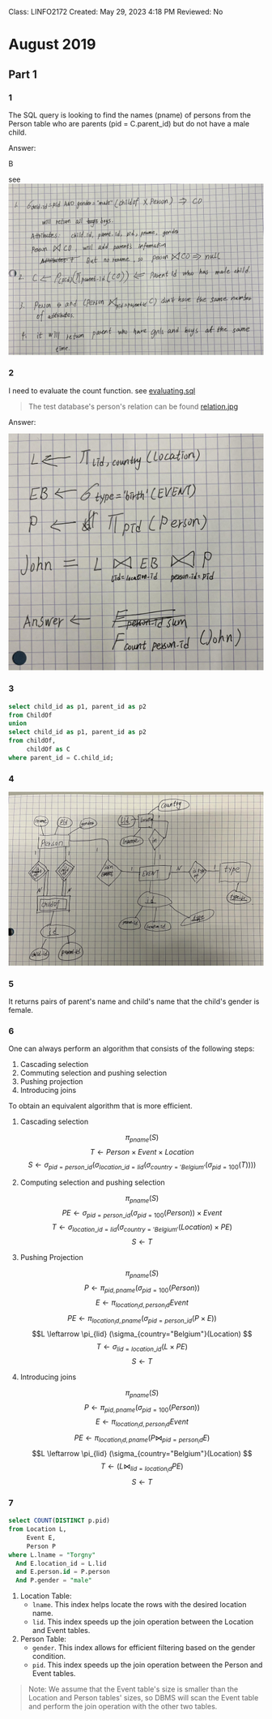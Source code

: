 Class: LINFO2172
Created: May 29, 2023 4:18 PM
Reviewed: No

# **August 2019**

## **Part 1**

### **1**

The SQL query  is looking to find the names (pname) of 
persons from the Person table who are parents (pid = C.parent_id) 
but do not have a male child.

Answer: 

B

see ![1.jpg](2019-August/1.jpg)

### **2**

I need to evaluate the count function.
see [evaluating.sql](evaluating.sql)

> The test database's person's relation can be found [relation.jpg](2019-August/relation.jpg)

Answer:

![2.jpg](2019-August/2.jpg)

### **3**

```sql
select child_id as p1, parent_id as p2
from ChildOf
union
select child_id as p1, parent_id as p2
from childOf,
     childOf as C
where parent_id = C.child_id;
```

### **4**

![4.jpg](2019-August/4.jpg)

### **5**

It returns pairs of parent's name and child's name that the child's gender is female.

### **6**

One can always perform an algorithm that consists of the following steps:

1. Cascading selection
2. Commuting selection and pushing selection
3. Pushing projection
4. Introducing joins

To obtain an equivalent algorithm that is more efficient.

1. Cascading selection

   $$\pi_{pname}(S)$$
   $$T \leftarrow Person \times Event \times Location $$
   $$S \leftarrow \sigma_{pid=person\_id} (\sigma_{location\_id=lid}(\sigma_{country='Belgium'}(\sigma_{pid=100}(T))))$$


2. Computing selection and pushing selection

   $$\pi_{pname}(S) $$
   $$PE \leftarrow \sigma_{pid=person\_id}(\sigma_{pid=100}(Person)) \times Event$$
   $$T \leftarrow \sigma_{location\_id=lid}(\sigma_{country='Belgium'}(Location) \times PE) $$
   $$S \leftarrow T $$


3. Pushing Projection

   $$\pi_{pname}(S) $$
   $$P \leftarrow \pi_{pid, pname} (\sigma_{pid=100}(Person)) $$
   $$E \leftarrow \pi_{location_id, person_id} Event $$
   $$PE \leftarrow \pi_{location_id, pname} ( \sigma_{pid=person\_id}(P \times E))$$
   $$L \leftarrow \pi_{lid} (\sigma_{country="Belgium"}(Location) $$
   $$T \leftarrow \sigma_{lid=location\_id} (L \times PE) $$
   $$S \leftarrow T $$


4. Introducing joins

   $$\pi_{pname}(S) $$
   $$P \leftarrow \pi_{pid, pname} (\sigma_{pid=100}(Person)) $$
   $$E \leftarrow \pi_{location_id, person_id} Event $$
   $$PE \leftarrow \pi_{location_id, pname} (P \Join_{pid=person_id} E) $$
   $$L \leftarrow \pi_{lid} (\sigma_{country="Belgium"}(Location) $$
   $$T \leftarrow  (L \Join_{lid=location_id} PE) $$
   $$S \leftarrow T $$

### **7**

```sql
select COUNT(DISTINCT p.pid)
from Location L,
     Event E,
     Person P
where L.lname = "Torgny"
  And E.location_id = L.lid
  and E.person.id = P.person
  And P.gender = "male"
```

1. Location Table:
    - `lname`. This index helps locate the rows with the desired location name.
    - `lid`. This index speeds up the join operation between the Location and Event tables.
2. Person Table:
    - `gender`. This index allows for efficient filtering based on the gender condition.
    - `pid`. This index speeds up the join operation between the Person and Event tables.

> Note: We assume that the Event table's size is smaller than the Location and Person tables' sizes, so
> DBMS will scan the Event table and perform the join operation with the other two tables.
